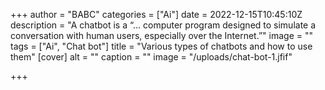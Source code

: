 +++
author = "BABC"
categories = ["Ai"]
date = 2022-12-15T10:45:10Z
description = "A chatbot is a “… computer program designed to simulate a conversation with human users, especially over the Internet.”"
image = ""
tags = ["Ai", "Chat bot"]
title = "Various types of chatbots and how to use them"
[cover]
alt = ""
caption = ""
image = "/uploads/chat-bot-1.jfif"

+++
